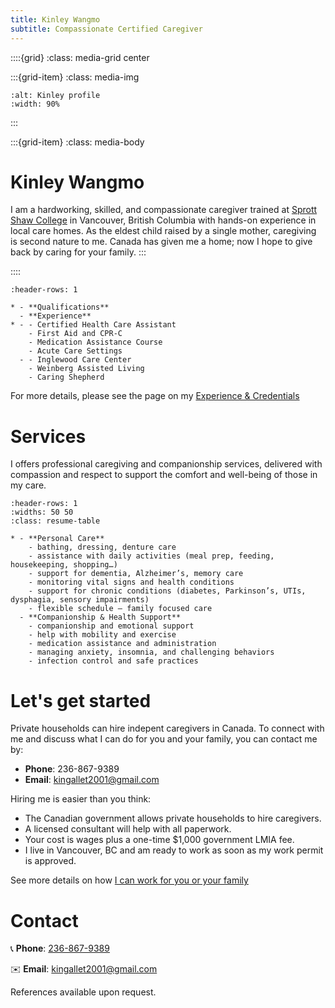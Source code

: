 ```yaml
---
title: Kinley Wangmo
subtitle: Compassionate Certified Caregiver
---
```


<!-- [**About me**](#Kinley-Wangmo) • [**Services**](#Services) • [**Hiring me**](#Let's-get-started) • [**Contact**](#Contact) -->

::::{grid}
:class: media-grid center

:::{grid-item}
:class: media-img

```{image} ./media/Kinley-profile.jpeg
:alt: Kinley profile
:width: 90%
```
:::

:::{grid-item}
:class: media-body
# Kinley Wangmo
I am a hardworking, skilled, and compassionate caregiver trained at [Sprott Shaw College](https://sprottshaw.com/nursing-healthcare/health-care-assistant-program/) in Vancouver, British Columbia with hands-on experience in local care homes. As the eldest child raised by a single mother, caregiving is second nature to me. Canada has given me a home; now I hope to give back by caring for your family.
:::

::::

```{list-table}
:header-rows: 1

* - **Qualifications**
  - **Experience**
* - - Certified Health Care Assistant
    - First Aid and CPR-C
    - Medication Assistance Course
    - Acute Care Settings
  - - Inglewood Care Center
    - Weinberg Assisted Living
    - Caring Shepherd
```

For more details, please see the page on my [Experience & Credentials](experience-credentials)

# Services
I offers professional caregiving and companionship services, delivered with compassion and respect to support the comfort and well-being of those in my care.


```{list-table}
:header-rows: 1
:widths: 50 50
:class: resume-table

* - **Personal Care**
    - bathing, dressing, denture care
    - assistance with daily activities (meal prep, feeding, housekeeping, shopping…)
    - support for dementia, Alzheimer’s, memory care
    - monitoring vital signs and health conditions
    - support for chronic conditions (diabetes, Parkinson’s, UTIs, dysphagia, sensory impairments)
    - flexible schedule – family focused care
  - **Companionship & Health Support**
    - companionship and emotional support
    - help with mobility and exercise
    - medication assistance and administration
    - managing anxiety, insomnia, and challenging behaviors
    - infection control and safe practices
```


# Let's get started

Private households can hire indepent caregivers in Canada. To connect with me and discuss what I can do for you and your family, you can contact me by:
- **Phone**: 236-867-9389
- **Email**: [kingallet2001@gmail.com](mailto:kingallet2001@gmail.com)

Hiring me is easier than you think:
- The Canadian government allows private households to hire caregivers.
- A licensed consultant will help with all paperwork.
- Your cost is wages plus a one-time $1,000 government LMIA
fee.
- I live in Vancouver, BC and am ready to work as soon as my work permit is
approved.

See more details on how [I can work for you or your family](./let-me-care-for-you)

# Contact

📞 **Phone**:  [236-867-9389](tel:+12368679389)

✉️ **Email**:  [kingallet2001@gmail.com](mailto:kingallet2001@gmail.com)

<!-- In-depth information about my background and qualifications and the LMIA
procedure: httpskinleyw.ca -->

References available upon request.
<!--


### My Training & Credentials

I completed the Health Care Assistant Program at Sprott Shaw College,
Vancouver, where I trained in both classroom and clinical settings.

Certifications:

-   Certified Health Care Assistant (BC Care Registry)

-   First Aid & CPR-C with AED

-   Food Safe Level 1

-   WHMIS

-   Crisis Prevention (CPI)

-   Medication Assistance Course

-   Care in Acute Care Setting

-   Respirator Fit Test

Clinical Experience:

-   Inglewood Care Centre -- Multi-level and complex care (personal
    care, lifts, feeding, emotional support)

-   Weinberg Assisted Living -- Assisted living and home support (ADLs,
    companionship, meal service, respecting privacy and dignity)

-   Caring Shepherd -- Currently working as a Health Care Assistant as
    part of my internship, providing in-home and care centre support.
    This gave me 6 months of hands-on Canadian experience, including
    personal care, mobility assistance, medication reminders, and
    collaboration with families and nurses.

Work Experience:

-   Caring Shepherd (Vancouver, BC) -- Currently working as a Health
    Care Assistant as part of my internship. Provides in-home and care
    centre support, including personal care, mobility assistance,
    medication reminders, and collaboration with families and nurses.

-   Independent Airbnb Cleaner (Vancouver, BC) -- Provides Airbnb
    cleaning, move-out cleaning, office cleaning, and general
    residential cleaning. Developed strong time management, attention to
    detail, and reliability while balancing work and study.

-   Personal Support Worker (Bhutan) -- Assisted with meals, medication
    reminders, personal care, and companionship, developing
    multitasking, empathy, and communication skills.

### What I Offer

![A list of health care AI-generated content may be
incorrect.](./media/image8.png){width="5.277777777777778in"
height="7.079502405949256in"}

### What I'm Looking For

I am seeking an employer who can provide an LMIA (Labour Market Impact
Assessment) so I can continue working legally in Canada. While the
LMIA/work permit is being processed, I am ready to start immediately as
a volunteer.

Here's what it means for you:

-   You can legally hire me as your caregiver.

-   I can handle paperwork with the help of my immigration
    consultant:       

    -   Mr. Justin Shim

    -   Email: Justin.shim@cannestimm.com

    -   Phone: 604-662-3266 / 236-521-5105

    -   Company: CanNest Immigration Consulting

    -   Address: 1308-1030 West Georgia St, Vancouver, BC, V6E2Y3

-   Your main cost is my wages plus the one-time government LMIA fee of
    \$1,000.

My Commitment and Closing Statement

If you provide me with an LMIA and hire me to care for your loved one, I
will ensure they receive the happiest, highest-quality care. I am
hardworking, dependable, and maintain a positive attitude. Caring for
the elderly makes me feel connected to my own mother and grandparents,
and it gives me deep satisfaction and purpose.

I will make sure you never regret hiring or helping me. I value loyalty,
gratitude, and trust, and I will bring those qualities into the care of
your loved one every single day.

I truly hope to meet you soon. While you help me fulfill my biggest
dream of building a future for my family, I will ensure your loved one
spends their days receiving the happiest, highest-quality care.
Together, we can create a relationship built on trust, compassion, and
respect --- and both of us will find what we are looking for.

-->
